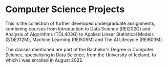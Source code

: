 # Computer Science Projects

This is the collection of further developed undergraduate assignments, combining courses from Introduction to Data Science (REI202G) and Analysis of Algorithms (TÖL403G) to Applied Linear Statistical Models (STÆ312M), Machine Learning (REI505M) and The AI Lifecycle (REI603M).

The classes mentioned are part of the Bachelor's Degree in Computer Science, specialising in Data Science, from the University of Iceland, to which I was enrolled in August 2022.
